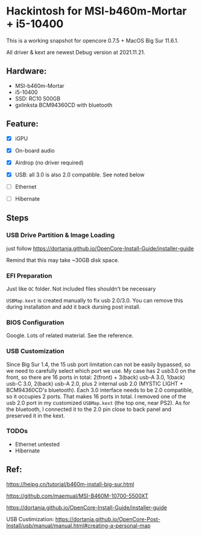 # Hackintosh for MSI-b460m-Mortar + i5-10400

This is a working snapshot for opencore 0.7.5 + MacOS Big Sur 11.6.1.

All driver & kext are newest Debug version at 2021.11.21.

## Hardware:
- MSI-b460m-Mortar
- i5-10400
- SSD: RC10 500GB
- gxlinksta BCM94360CD with bluetooth

## Feature:

+ [x] iGPU
+ [x] On-board audio
+ [x] Airdrop (no driver required)
+ [x] USB: all 3.0 is also 2.0 compatible. See noted below
+ [ ] Ethernet
+ [ ] Hibernate


## Steps

### USB Drive Partition & Image Loading
just follow https://dortania.github.io/OpenCore-Install-Guide/installer-guide

Remind that this may take ~30GB disk space.

### EFI Preparation
Just like `OC` folder. Not included files shouldn't be necessary

`USBMap.kext` is created manually to fix usb 2.0/3.0. You can remove this during installation and add it back dursing post install.

### BIOS Configuration
Google. Lots of related material. See the reference.

### USB Customization
Since Big Sur 1.4, the 15 usb port limitation can not be easily bypassed, so we need to carefully select which port we use.
My case has 2 usb3.0 on the front, so there are 16 ports in total: 2(front) + 3(back) usb-A 3.0, 1(back) usb-C 3.0, 2(back) usb-A 2.0, plus 2 internal usb 2.0 (MYSTIC LIGHT + BCM94360CD's bluetooth). Each 3.0 interface needs to be 2.0 compatible, so it occupies 2 ports. That makes 16 ports in total. I removed one of the usb 2.0 port in my customized `USBMap.kext` (the top one, near PS2). As for the bluetooth, I connected it to the 2.0 pin close to back panel and preserved it in the kext.

### TODOs
- Ethernet untested
- Hibernate

## Ref:

https://heipg.cn/tutorial/b460m-install-big-sur.html

https://github.com/maemual/MSI-B460M-10700-5500XT

https://dortania.github.io/OpenCore-Install-Guide/installer-guide

USB Custimization: 
https://dortania.github.io/OpenCore-Post-Install/usb/manual/manual.html#creating-a-personal-map